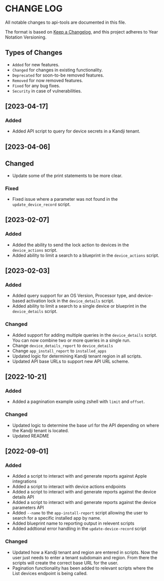 # CHANGE LOG

All notable changes to api-tools are documented in this file.

The format is based on [Keep a Changelog](https://keepachangelog.com/en/1.0.0/),
and this project adheres to Year Notation Versioning.

## Types of Changes

- `Added` for new features.
- `Changed` for changes in existing functionality.
- `Deprecated` for soon-to-be removed features.
- `Removed` for now removed features.
- `Fixed` for any bug fixes.
- `Security` in case of vulnerabilities.

## [2023-04-17]

### Added

- Added API script to query for device secrets in a Kandji tenant.

## [2023-04-06]

## Changed

- Update some of the print statements to be more clear.

### Fixed

- Fixed issue where a parameter was not found in the `update_device_record` script.

## [2023-02-07]

### Added

- Added the ability to send the lock action to devices in the `device_actions` script.
- Added ability to limit a search to a blueprint in the `device_actions` script.

## [2023-02-03]

### Added

- Added query support for an OS Version, Processor type, and device-based activation lock in the `device_details` script.
- Added ability to limit a search to a single device or blueprint in the `device_details` script.

### Changed

- Added support for adding multiple queries in the `device_details` script. You can now combine two or more queries in a single run.
- Change `device_details_report` to `device_details`
- Change `app_install_report` to `installed_apps`
- Updated logic for determining Kandji tenant region in all scripts.
- Updated API base URLs to support new API URL scheme.

## [2022-10-21]

### Added

- Added a pagnination example using zshell with `limit` and `offset`.

### Changed

- Updated logic to determine the base url for the API depending on where the Kandji tenant is located.
- Updated README

## [2022-09-01]

### Added

- Added a script to interact with and generate reports against Apple integrations
- Added a script to interact with device actions endpoints
- Added a script to interact with and generate reports against the device details API
- Added a script to interact with and generate reports against the device parameters API
- Added `--name` to the `app-install-report` script allowing the user to search for a specific installed app by name.
- Added blueprint name to reporting output in relevent scripts
- Added addtional error handling in the `update-device-record` script

### Changed

- Updated how a Kandji tenant and region are entered in scripts. Now the user just needs to enter a tenant subdomain and region. From there the scripts will create the correct base URL for the user.
- Pagination functionality has been added to relevant scripts where the List devices endpoint is being called.
